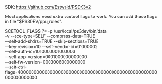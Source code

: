 SDK: https://github.com/Estwald/PSDK3v2

Most applications need extra scetool flags to work.
You can add these flags in file "$PS3DEV/ppu_rules".

SCETOOL_FLAGS	?=	-p /usr/local/ps3dev/bin/data \
			-v --sce-type=SELF --compress-data=TRUE \
			--self-add-shdrs=TRUE --skip-sections=TRUE \
			--key-revision=10 --self-vendor-id=01000002 \
			--self-auth-id=1010000001000003 \
			--self-app-version=0001000000000000 \
			--self-fw-version=0003006000000000 \
			--self-ctrl-flags=4000000000000000000000000000000000000000000000000000000000000000

